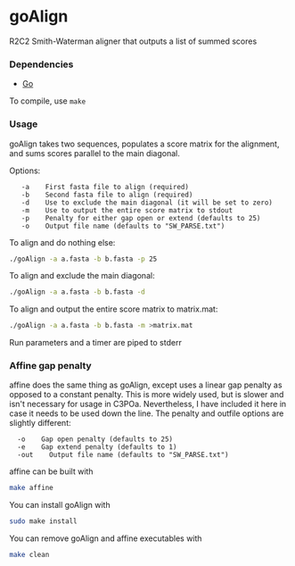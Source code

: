# goAlign
R2C2 Smith-Waterman aligner that outputs a list of summed scores

### Dependencies ###
- [Go](https://golang.org/dl/)

To compile, use `make`

### Usage ###
goAlign takes two sequences, populates a score matrix for the alignment, and sums scores parallel to the main diagonal.

Options:
```
   -a    First fasta file to align (required)  
   -b    Second fasta file to align (required)  
   -d    Use to exclude the main diagonal (it will be set to zero)  
   -m    Use to output the entire score matrix to stdout  
   -p    Penalty for either gap open or extend (defaults to 25)  
   -o    Output file name (defaults to "SW_PARSE.txt")  
```

To align and do nothing else:
```bash
./goAlign -a a.fasta -b b.fasta -p 25
```

To align and exclude the main diagonal:
```bash
./goAlign -a a.fasta -b b.fasta -d
```

To align and output the entire score matrix to matrix.mat:
```bash
./goAlign -a a.fasta -b b.fasta -m >matrix.mat
```

Run parameters and a timer are piped to stderr

### Affine gap penalty ###
affine does the same thing as goAlign, except uses a linear gap penalty as opposed to a constant penalty. This is more widely used, but is slower and isn't necessary for usage in C3POa. Nevertheless, I have included it here in case it needs to be used down the line. The penalty and outfile options are slightly different:
```
  -o    Gap open penalty (defaults to 25)  
  -e    Gap extend penalty (defaults to 1)  
  -out    Output file name (defaults to "SW_PARSE.txt")  
```

affine can be built with
```bash
make affine
```

You can install goAlign with
```bash
sudo make install
```

You can remove goAlign and affine executables with
```bash
make clean
```
